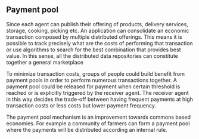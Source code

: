 Payment pool
---

Since each agent can publish their offering of products, delivery services, storage, cooking, picking etc. An application can consolidate an economic transaction composed by multiple distributed offerings. This means it is possible to track precisely what are the costs of performing that transaction or use algorithms to search for the best combination that provides best value. In this sense, all the distributed data repositories can constitute together a general marketplace

To minimize transaction costs, groups of people could build benefit from payment pools in order to perform numerous transactions together. A payment pool could be released for payment when certain threshold is reached or is explicitly triggered by the receiver agent. The receiver agent in this way decides the trade-off between having frequent payments at high transaction costs or less costs but lower payment frequency. 

The payment pool mechanism is an improvement towards commons based economies. For example a community of farmers can form a payment pool where the payments will be distributed according an internal rule.